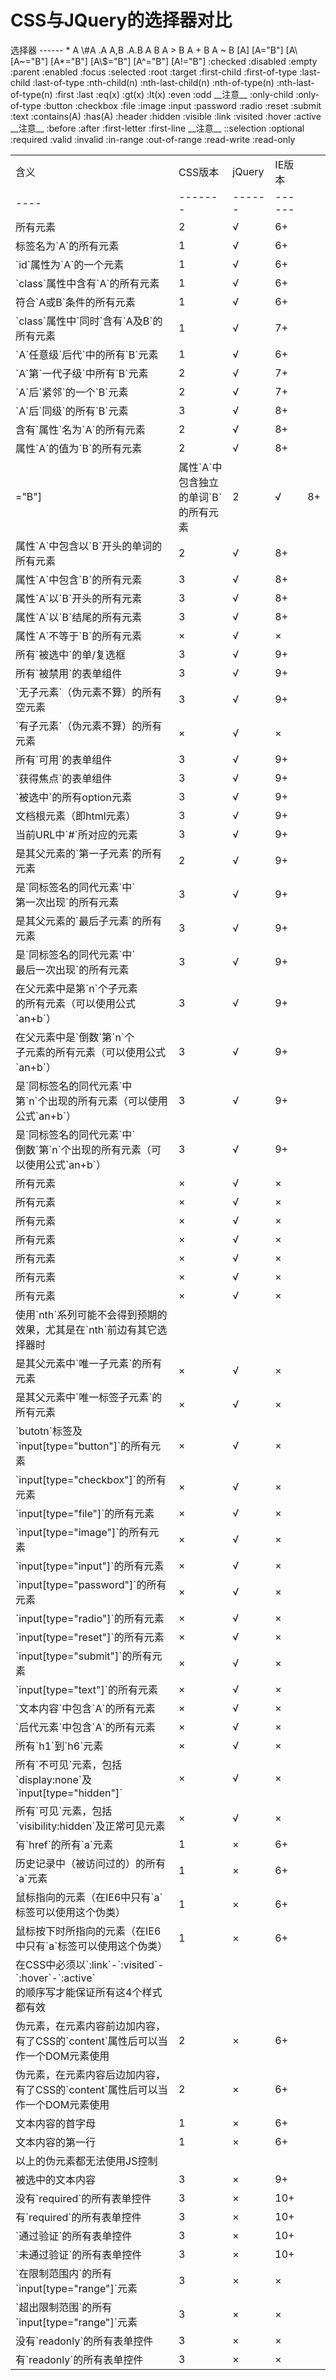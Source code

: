 # CSS与JQuery的选择器对比

<table>
<tr>选择器 </td><td> 含义 </td><td> CSS版本 </td><td> jQuery </td><td> IE版本</td></tr>
<tr>------ </td><td> ---- </td><td> ------- </td><td> ------ </td><td> ------</td></tr>
<tr>* </td><td> 所有元素 </td><td> 2 </td><td> √ </td><td> 6+</td></tr>
<tr>A </td><td> 标签名为`A`的所有元素 </td><td> 1 </td><td> √ </td><td> 6+</td></tr>
<tr>\#A </td><td> `id`属性为`A`的一个元素 </td><td> 1 </td><td> √ </td><td> 6+</td></tr>
<tr>.A </td><td> `class`属性中含有`A`的所有元素 </td><td> 1 </td><td> √ </td><td> 6+</td></tr>
<tr>A,B </td><td> 符合`A或B`条件的所有元素 </td><td> 1 </td><td> √ </td><td> 6+</td></tr>
<tr>.A.B </td><td> `class`属性中`同时`含有`A及B`的所有元素 </td><td> 1 </td><td> √ </td><td> 7+</td></tr>
<tr>A B </td><td> `A`任意级`后代`中的所有`B`元素 </td><td> 1 </td><td> √ </td><td> 6+</td></tr>
<tr>A > B </td><td> `A`第`一代子级`中所有`B`元素 </td><td> 2 </td><td> √ </td><td> 7+</td></tr>
<tr>A + B </td><td> `A`后`紧邻`的一个`B`元素 </td><td> 2 </td><td> √ </td><td> 7+</td></tr>
<tr>A ~ B </td><td> `A`后`同级`的所有`B`元素 </td><td> 3 </td><td> √ </td><td> 8+</td></tr>
<tr>[A] </td><td> 含有`属性`名为`A`的所有元素 </td><td> 2 </td><td> √ </td><td> 8+</td></tr>
<tr>[A="B"] </td><td> 属性`A`的值为`B`的所有元素 </td><td> 2 </td><td> √ </td><td> 8+</td></tr>
<tr>[A\</td><td>="B"] </td><td> 属性`A`中包含独立的单词`B`的所有元素 </td><td> 2 </td><td> √ </td><td> 8+</td></tr>
<tr>[A~="B"] </td><td> 属性`A`中包含以`B`开头的单词的所有元素 </td><td> 2 </td><td> √ </td><td> 8+</td></tr>
<tr>[A*="B"] </td><td> 属性`A`中包含`B`的所有元素 </td><td> 3 </td><td> √ </td><td> 8+</td></tr>
<tr>[A\$="B"] </td><td> 属性`A`以`B`开头的所有元素 </td><td> 3 </td><td> √ </td><td> 8+</td></tr>
<tr>[A^="B"] </td><td> 属性`A`以`B`结尾的所有元素 </td><td> 3 </td><td> √ </td><td> 8+</td></tr>
<tr>[A!="B"] </td><td> 属性`A`不等于`B`的所有元素 </td><td> × </td><td> √ </td><td> ×</td></tr>
<tr>:checked </td><td> 所有`被选中`的单/复选框 </td><td> 3 </td><td> √ </td><td> 9+</td></tr>
<tr>:disabled </td><td> 所有`被禁用`的表单组件 </td><td> 3 </td><td> √ </td><td> 9+</td></tr>
<tr>:empty </td><td> `无子元素`（伪元素不算）的所有空元素 </td><td> 3 </td><td> √ </td><td> 9+</td></tr>
<tr>:parent </td><td> `有子元素`（伪元素不算）的所有元素 </td><td> × </td><td> √ </td><td> ×</td></tr>
<tr>:enabled </td><td> 所有`可用`的表单组件 </td><td> 3 </td><td> √ </td><td> 9+</td></tr>
<tr>:focus </td><td> `获得焦点`的表单组件 </td><td> 3 </td><td> √ </td><td> 9+</td></tr>
<tr>:selected </td><td> `被选中`的所有option元素 </td><td> 3 </td><td> √ </td><td> 9+</td></tr>
<tr>:root </td><td> 文档根元素（即html元素） </td><td> 3 </td><td> √ </td><td> 9+</td></tr>
<tr>:target </td><td> 当前URL中`#`所对应的元素 </td><td> 3 </td><td> √ </td><td> 9+</td></tr>
<tr>:first-child </td><td> 是其父元素的`第一子元素`的所有元素 </td><td> 2 </td><td> √ </td><td> 9+</td></tr>
<tr>:first-of-type </td><td> 是`同标签名的同代元素`中`<br>第一次出现`的所有元素 </td><td> 3 </td><td> √ </td><td> 9+</td></tr>
<tr>:last-child </td><td> 是其父元素的`最后子元素`的所有元素 </td><td> 3 </td><td> √ </td><td> 9+</td></tr>
<tr>:last-of-type </td><td> 是`同标签名的同代元素`中`<br>最后一次出现`的所有元素 </td><td> 3 </td><td> √ </td><td> 9+</td></tr>
<tr>:nth-child(n) </td><td> 在父元素中是第`n`个子元素<br>的所有元素（可以使用公式`an+b`） </td><td> 3 </td><td> √ </td><td> 9+</td></tr>
<tr>:nth-last-child(n) </td><td> 在父元素中是`倒数`第`n`个<br>子元素的所有元素（可以使用公式`an+b`） </td><td> 3 </td><td> √ </td><td> 9+</td></tr>
<tr>:nth-of-type(n) </td><td> 是`同标签名的同代元素`中<br>第`n`个出现的所有元素（可以使用公式`an+b`） </td><td> 3 </td><td> √ </td><td> 9+</td></tr>
<tr>:nth-last-of-type(n) </td><td> 是`同标签名的同代元素`中`<br>倒数`第`n`个出现的所有元素（可以使用公式`an+b`） </td><td> 3 </td><td> √ </td><td> 9+</td></tr>
<tr>:first </td><td> 所有元素 </td><td> × </td><td> √ </td><td> ×</td></tr>
<tr>:last </td><td> 所有元素 </td><td> × </td><td> √ </td><td> ×</td></tr>
<tr>:eq(x) </td><td> 所有元素 </td><td> × </td><td> √ </td><td> ×</td></tr>
<tr>:gt(x) </td><td> 所有元素 </td><td> × </td><td> √ </td><td> ×</td></tr>
<tr>:lt(x) </td><td> 所有元素 </td><td> × </td><td> √ </td><td> ×</td></tr>
<tr>:even </td><td> 所有元素 </td><td> × </td><td> √ </td><td> ×</td></tr>
<tr>:odd </td><td> 所有元素 </td><td> × </td><td> √ </td><td> ×</td></tr>
<tr>__注意__ </td><td> 使用`nth`系列可能不会得到预期的效果，尤其是在`nth`前边有其它选择器时 </td><td>  </td><td>  </td><td> </td></tr>
<tr>:only-child </td><td> 是其父元素中`唯一子元素`的所有元素 </td><td> × </td><td> √ </td><td> ×</td></tr>
<tr>:only-of-type </td><td> 是其父元素中`唯一标签子元素`的所有元素 </td><td> × </td><td> √ </td><td> ×</td></tr>
<tr>:button </td><td> `butotn`标签及`input[type="button"]`的所有元素 </td><td> × </td><td> √ </td><td> ×</td></tr>
<tr>:checkbox </td><td> `input[type="checkbox"]`的所有元素 </td><td> × </td><td> √ </td><td> ×</td></tr>
<tr>:file </td><td> `input[type="file"]`的所有元素 </td><td> × </td><td> √ </td><td> ×</td></tr>
<tr>:image </td><td> `input[type="image"]`的所有元素 </td><td> × </td><td> √ </td><td> ×</td></tr>
<tr>:input </td><td> `input[type="input"]`的所有元素 </td><td> × </td><td> √ </td><td> ×</td></tr>
<tr>:password </td><td> `input[type="password"]`的所有元素 </td><td> × </td><td> √ </td><td> ×</td></tr>
<tr>:radio </td><td> `input[type="radio"]`的所有元素 </td><td> × </td><td> √ </td><td> ×</td></tr>
<tr>:reset </td><td> `input[type="reset"]`的所有元素 </td><td> × </td><td> √ </td><td> ×</td></tr>
<tr>:submit </td><td> `input[type="submit"]`的所有元素 </td><td> × </td><td> √ </td><td> ×</td></tr>
<tr>:text </td><td> `input[type="text"]`的所有元素 </td><td> × </td><td> √ </td><td> ×</td></tr>
<tr>:contains(A) </td><td> `文本内容`中包含`A`的所有元素 </td><td> × </td><td> √ </td><td> ×</td></tr>
<tr>:has(A) </td><td> `后代元素`中包含`A`的所有元素 </td><td> × </td><td> √ </td><td> ×</td></tr>
<tr>:header </td><td> 所有`h1`到`h6`元素 </td><td> × </td><td> √ </td><td> ×</td></tr>
<tr>:hidden </td><td> 所有`不可见`元素，包括`display:none`及`input[type="hidden"]` </td><td> × </td><td> √ </td><td> ×</td></tr>
<tr>:visible </td><td> 所有`可见`元素，包括`visibility:hidden`及正常可见元素 </td><td> × </td><td> √ </td><td> ×</td></tr>
<tr>:link </td><td> 有`href`的所有`a`元素 </td><td> 1 </td><td> × </td><td> 6+</td></tr>
<tr>:visited </td><td> 历史记录中（被访问过的）的所有`a`元素 </td><td> 1 </td><td> × </td><td> 6+</td></tr>
<tr>:hover </td><td> 鼠标指向的元素（在IE6中只有`a`标签可以使用这个伪类） </td><td> 1 </td><td> × </td><td> 6+</td></tr>
<tr>:active </td><td> 鼠标按下时所指向的元素（在IE6中只有`a`标签可以使用这个伪类） </td><td> 1 </td><td> × </td><td> 6+</td></tr>
<tr>__注意__ </td><td> 在CSS中必须以`:link`-`:visited`-`:hover`-`:active`<br>的顺序写才能保证所有这4个样式都有效 </td><td>  </td><td>  </td><td> </td></tr>
<tr>:before </td><td> 伪元素，在元素内容前边加内容，<br>有了CSS的`content`属性后可以当作一个DOM元素使用 </td><td> 2 </td><td> × </td><td> 6+</td></tr>
<tr>:after </td><td> 伪元素，在元素内容后边加内容，<br>有了CSS的`content`属性后可以当作一个DOM元素使用 </td><td> 2 </td><td> × </td><td> 6+</td></tr>
<tr>:first-letter </td><td> 文本内容的首字母 </td><td> 1 </td><td> × </td><td> 6+</td></tr>
<tr>:first-line </td><td> 文本内容的第一行 </td><td> 1 </td><td> × </td><td> 6+</td></tr>
<tr>__注意__ </td><td> 以上的伪元素都无法使用JS控制 </td><td>  </td><td>  </td><td> </td></tr>
<tr>::selection </td><td> 被选中的文本内容 </td><td> 3 </td><td> × </td><td> 9+</td></tr>
<tr>:optional </td><td> 没有`required`的所有表单控件 </td><td> 3 </td><td> × </td><td> 10+</td></tr>
<tr>:required </td><td> 有`required`的所有表单控件 </td><td> 3 </td><td> × </td><td> 10+</td></tr>
<tr>:valid </td><td> `通过验证`的所有表单控件 </td><td> 3 </td><td> × </td><td> 10+</td></tr>
<tr>:invalid </td><td> `未通过验证`的所有表单控件 </td><td> 3 </td><td> × </td><td> 10+</td></tr>
<tr>:in-range </td><td> `在限制范围内`的所有`input[type="range"]`元素 </td><td> 3 </td><td> × </td><td> ×</td></tr>
<tr>:out-of-range </td><td> `超出限制范围`的所有`input[type="range"]`元素 </td><td> 3 </td><td> × </td><td> ×</td></tr>
<tr>:read-write </td><td> 没有`readonly`的所有表单控件 </td><td> 3 </td><td> × </td><td> ×</td></tr>
<tr>:read-only </td><td> 有`readonly`的所有表单控件 </td><td> 3 </td><td> × </td><td> ×</td></tr>
</table>